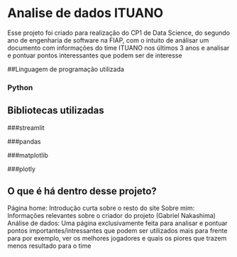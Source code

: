 ﻿# Analise de dados ITUANO

Esse projeto foi criado para realização do CP1 de Data Science, do segundo ano de engenharia de software na FIAP, com o intuito de análisar um documento com informações do time ITUANO nos últimos 3 anos e analisar e pontuar pontos interessantes que podem ser de interesse

##Linguagem de programação utilizada

### Python

## Bibliotecas utilizadas

###streamlit

###pandas

###matplotlib

###plotly

## O que é há dentro desse projeto?

Página home: Introdução curta sobre o resto do site
Sobre mim: Informações relevantes sobre o criador do projeto (Gabriel Nakashima)
Análise de dados: Uma página exclusivamente feita para analisar e pontuar pontos importantes/intressantes que podem ser utilizados mais para frente para por exemplo, ver os melhores jogadores e quais os piores que trazem menos resultado para o time

